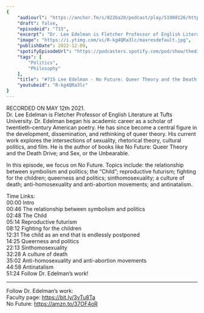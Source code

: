 ```yaml
---
{
	"audiourl": "https://anchor.fm/s/822ba20/podcast/play/51908126/https%3A%2F%2Fd3ctxlq1ktw2nl.cloudfront.net%2Fstaging%2F2022-4-12%2F046e9724-b050-68e2-feb1-7e62d77c73ac.m4a",
	"draft": false,
	"episodeid": "715",
	"excerpt": "Dr. Lee Edelman is Fletcher Professor of English Literature at Tufts University. Dr. Edelman began his academic career as a scholar of twentieth-century American poetry. He has since become a central figure in the development, dissemination, and rethinking of queer theory. His current work explores the intersections of sexuality, rhetorical theory, cultural politics, and film. He is the author of books like No Future: Queer Theory and the Death Drive; and Sex, or the Unbearable.",
	"image": "https://i.ytimg.com/vi/R-kg4QRa3lc/maxresdefault.jpg",
	"publishDate": 2022-12-09,
	"spotifyEpisodeUrl": "https://podcasters.spotify.com/pod/show/thedissenter/episodes/715-Lee-Edelman---No-Future-Queer-Theory-and-the-Death-Drive-e1iek2u",
	"tags": [
		"Politics",
		"Philosophy"
	],
	"title": "#715 Lee Edelman - No Future: Queer Theory and the Death Drive",
	"youtubeid": "R-kg4QRa3lc"
}
---
```

RECORDED ON MAY 12th 2021.  
Dr. Lee Edelman is Fletcher Professor of English Literature at Tufts University. Dr. Edelman began his academic career as a scholar of twentieth-century American poetry. He has since become a central figure in the development, dissemination, and rethinking of queer theory. His current work explores the intersections of sexuality, rhetorical theory, cultural politics, and film. He is the author of books like No Future: Queer Theory and the Death Drive; and Sex, or the Unbearable.

In this episode, we focus on No Future. Topics include: the relationship between symbolism and politics; the “Child”; reproductive futurism; fighting for the children; queerness and politics; sinthomosexuality; a culture of death; anti-homosexuality and anti-abortion movements; and antinatalism.

Time Links:  
<time>00:00</time> Intro  
<time>00:46</time> The relationship between symbolism and politics  
<time>02:48</time> The Child  
<time>05:14</time> Reproductive futurism  
<time>08:12</time> Fighting for the children  
<time>12:31</time> The child as an end that is endlessly postponed  
<time>14:25</time> Queerness and politics  
<time>22:13</time> Sinthomosexuality  
<time>32:28</time> A culture of death  
<time>35:02</time> Anti-homosexuality and anti-abortion movements  
<time>44:58</time> Antinatalism  
<time>51:24</time> Follow Dr. Edelman’s work!

---

Follow Dr. Edelman’s work:  
Faculty page: https://bit.ly/3yTu8Ta  
No Future: https://amzn.to/37OF4oR
